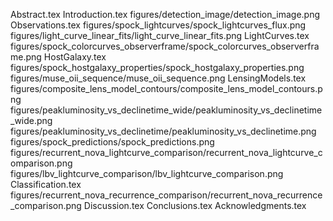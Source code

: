 Abstract.tex
Introduction.tex
figures/detection_image/detection_image.png
Observations.tex
figures/spock_lightcurves/spock_lightcurves_flux.png
figures/light_curve_linear_fits/light_curve_linear_fits.png
LightCurves.tex
figures/spock_colorcurves_observerframe/spock_colorcurves_observerframe.png
HostGalaxy.tex
figures/spock_hostgalaxy_properties/spock_hostgalaxy_properties.png
figures/muse_oii_sequence/muse_oii_sequence.png
LensingModels.tex
figures/composite_lens_model_contours/composite_lens_model_contours.png
figures/peakluminosity_vs_declinetime_wide/peakluminosity_vs_declinetime_wide.png
figures/peakluminosity_vs_declinetime/peakluminosity_vs_declinetime.png
figures/spock_predictions/spock_predictions.png
figures/recurrent_nova_lightcurve_comparison/recurrent_nova_lightcurve_comparison.png
figures/lbv_lightcurve_comparison/lbv_lightcurve_comparison.png
Classification.tex
figures/recurrent_nova_recurrence_comparison/recurrent_nova_recurrence_comparison.png
Discussion.tex
Conclusions.tex
Acknowledgments.tex

  